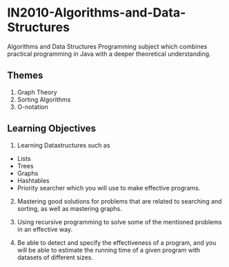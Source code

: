 # IN2010-Algorithms-and-Data-Structures
Algorithms and Data Structures
Programming subject which combines practical programming in Java with a deeper theoretical understanding.

## Themes
1. Graph Theory
2. Sorting Algorithms
3. O-notation

## Learning Objectives
1. Learning Datastructures such as
  - Lists
  - Trees
  - Graphs
  - Hashtables
  - Priority searcher
 which you will use to make effective programs.

2. Mastering good solutions for problems that are related to searching and sorting, as well as mastering graphs.
 
3. Using recursive programming to solve some of the mentioned problems in an effective way.

4. Be able to detect and specify the effectiveness of a program, and you will be able to estimate the running time of a given program with datasets of different sizes. 

